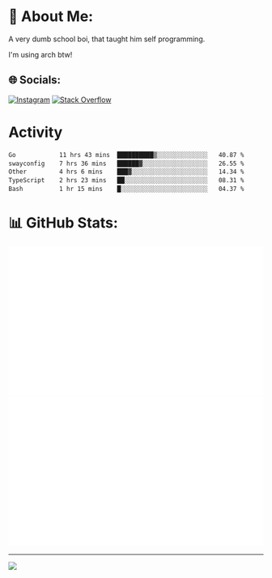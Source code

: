 # 💫 About Me:
A very dumb school boi, that taught him self programming.

I'm using arch btw!


## 🌐 Socials:
[![Instagram](https://img.shields.io/badge/Instagram-%23E4405F.svg?logo=Instagram&logoColor=white)](https://instagram.com/thinis.de) [![Stack Overflow](https://img.shields.io/badge/-Stackoverflow-FE7A16?logo=stack-overflow&logoColor=white)](https://stackoverflow.com/users/12344712) 

# Activity
<!--START_SECTION:waka-->

```txt
Go            11 hrs 43 mins  ██████████▒░░░░░░░░░░░░░░   40.87 %
swayconfig    7 hrs 36 mins   ██████▓░░░░░░░░░░░░░░░░░░   26.55 %
Other         4 hrs 6 mins    ███▓░░░░░░░░░░░░░░░░░░░░░   14.34 %
TypeScript    2 hrs 23 mins   ██░░░░░░░░░░░░░░░░░░░░░░░   08.31 %
Bash          1 hr 15 mins    █░░░░░░░░░░░░░░░░░░░░░░░░   04.37 %
```

<!--END_SECTION:waka-->

# 📊 GitHub Stats:
![](https://raw.githubusercontent.com/CutieCat6778/github-stats/master/generated/overview.svg#gh-dark-mode-only)<br/>
![](https://raw.githubusercontent.com/CutieCat6778/github-stats/master/generated/languages.svg#gh-dark-mode-only)

---
[![](https://visitcount.itsvg.in/api?id=CutieCat6778&icon=0&color=0)](https://visitcount.itsvg.in)
